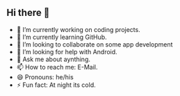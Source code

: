 ## Hi there 👋

<!--
**sunflower-sys/sunflower-sys** is a ✨ _special_ ✨ repository because its `README.md` (this file) appears on your GitHub profile.

Here are some ideas to get you started:
-->
- 🔭 I’m currently working on coding projects.
- 🌱 I’m currently learning GitHub.
- 👯 I’m looking to collaborate on some app development
- 🤔 I’m looking for help with Android.
- 💬 Ask me about aynthing.
- 📫 How to reach me: E-Mail.
- 😄 Pronouns: he/his
- ⚡ Fun fact: At night its cold.


